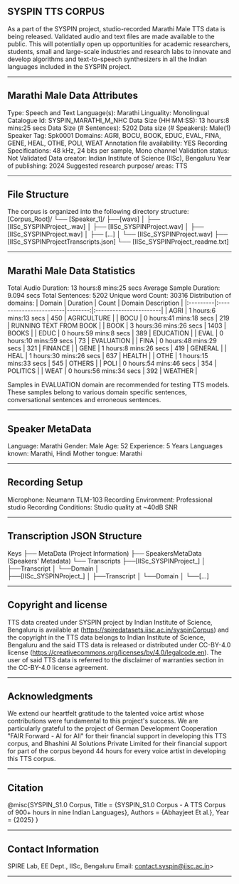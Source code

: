 ## SYSPIN TTS CORPUS

As a part of the SYSPIN project, studio-recorded Marathi Male TTS data is being released.
Validated audio and text files are made available to the public. This will potentially open up
opportunities for academic researchers, students, small and large-scale industries and research
labs to innovate and develop algorithms and text-to-speech synthesizers in all the Indian languages
included in the SYSPIN project.

---

## Marathi Male Data Attributes

Type: Speech and Text
Language(s): Marathi
Linguality: Monolingual
Catalogue Id: SYSPIN_MARATHI_M_NHC
Data Size (HH:MM:SS): 13 hours:8 mins:25 secs
Data Size (# Sentences): 5202
Data size (# Speakers): Male(1)
Speaker Tag: Spk0001
Domains: AGRI, BOCU, BOOK, EDUC, EVAL, FINA, GENE, HEAL, OTHE, POLI, WEAT
Annotation file availability: YES
Recording Specifications: 48 kHz, 24 bits per sample, Mono channel
Validation status: Not Validated
Data creator: Indian Institute of Science (IISc), Bengaluru
Year of publishing: 2024
Suggested research purpose/ areas: TTS

---

## File Structure

The corpus is organized into the following directory structure:
[Corpus_Root]/
└── [Speaker_1]/
      ├──[wavs]
      │    ├── [IISc_SYSPINProject_<languageTag><genderTag><domainTag><uniqueID>.wav]
      │    ├── [IISc_SYSPINProject<languageTag><genderTag><domainTag><uniqueID>.wav]
      │    ├── [IISc_SYSPINProject<languageTag><genderTag><domainTag><uniqueID>.wav]
      │    ├── [...]
      │    └── [IISc_SYSPINProject<languageTag><genderTag><domainTag><uniqueID>.wav]
      ├── [IISc_SYSPINProject<languageTag><genderTag><speakerTag><qualityCheckTag>Transcripts.json]
      └── [IISc_SYSPINProject<languageTag><genderTag><speakerTag><qualityCheckTag>_readme.txt]

---

## Marathi Male Data Statistics

Total Audio Duration:    13 hours:8 mins:25 secs
Average Sample Duration: 9.094 secs
Total Sentences:         5202
Unique word Count:       30316
Distribution of domains:
| Domain   | Duration                |   Count | Domain Description     |
|:---------|:------------------------|--------:|:-----------------------|
| AGRI     | 1 hours:6 mins:13 secs  |    450  | AGRICULTURE            |
| BOCU     | 0 hours:41 mins:18 secs |    219  | RUNNING TEXT FROM BOOK |
| BOOK     | 3 hours:36 mins:26 secs |    1403 | BOOKS                  |
| EDUC     | 0 hours:59 mins:8 secs  |    389  | EDUCATION              |
| EVAL     | 0 hours:10 mins:59 secs |    73   | EVALUATION             |
| FINA     | 0 hours:48 mins:29 secs |    321  | FINANCE                |
| GENE     | 1 hours:8 mins:26 secs  |    419  | GENERAL                |
| HEAL     | 1 hours:30 mins:26 secs |    637  | HEALTH                 |
| OTHE     | 1 hours:15 mins:33 secs |    545  | OTHERS                 |
| POLI     | 0 hours:54 mins:46 secs |    354  | POLITICS               |
| WEAT     | 0 hours:56 mins:34 secs |    392  | WEATHER                |

Samples in EVALUATION domain are recommended for testing TTS models. These samples belong to
various domain specific sentences, conversational sentences and erroneous sentences.

---

## Speaker MetaData

Language: Marathi
Gender: Male
Age: 52
Experience: 5 Years
Languages known: Marathi, Hindi
Mother tongue: Marathi

---

## Recording Setup

Microphone: Neumann TLM-103
Recording Environment: Professional studio
Recording Conditions: Studio quality at ~40dB SNR

---

## Transcription JSON Structure

Keys
├── MetaData (Project Information)
├── SpeakersMetaData (Speakers' Metadata)
└── Transcripts
        ├──[IISc_SYSPINProject_<languageTag><genderTag><domainTag><uniqueID>]
        │ 			├──Transcript
        │ 			└──Domain
        │ 		
        ├──[IISc_SYSPINProject<languageTag><genderTag><domainTag>_<uniqueID>]
        │ 			├──Transcript
        │ 			└──Domain
        │
        └──[...]

---

## Copyright and license

TTS data created under SYSPIN project by Indian Institute of Science, Bengaluru is available
at (https://spiredatasets.iisc.ac.in/syspinCorpus) and the copyright in the TTS data belongs to
Indian Institute of Science, Bengaluru and the said TTS data is released or distributed under
CC-BY-4.0 license (https://creativecommons.org/licenses/by/4.0/legalcode.en). The user of
said TTS data is referred to the disclaimer of warranties section in the CC-BY-4.0 license
agreement.

---

## Acknowledgments

We extend our heartfelt gratitude to the talented voice artist whose contributions were
fundamental to this project's success.
We are particularly grateful to the project of German Development Cooperation "FAIR Forward - AI
for All" for their financial support in developing this TTS corpus, and Bhashini AI Solutions 
Private Limited for their financial support for part of the corpus beyond 44 hours for every 
voice artist in developing this TTS corpus.

---

## Citation

@misc{SYSPIN_S1.0 Corpus,
     	Title = {SYSPIN_S1.0 Corpus - A TTS Corpus of 900+ hours in nine Indian Languages},
     	Authors = {Abhayjeet Et al.},
     	Year = {2025}
}

---

## Contact Information

SPIRE Lab, EE Dept., IISc, Bengaluru
Email: contact.syspin@iisc.ac.in>

---
